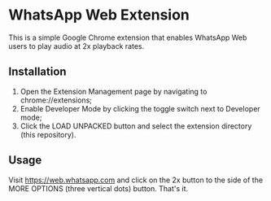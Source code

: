 # WhatsApp Web Extension

This is a simple Google Chrome extension that enables WhatsApp Web users to play audio at 2x playback rates.

## Installation

1. Open the Extension Management page by navigating to chrome://extensions;
2. Enable Developer Mode by clicking the toggle switch next to Developer mode;
3. Click the LOAD UNPACKED button and select the extension directory (this repository).

## Usage

Visit https://web.whatsapp.com and click on the 2x button to the side of the MORE OPTIONS (three vertical dots) button. That's it.
